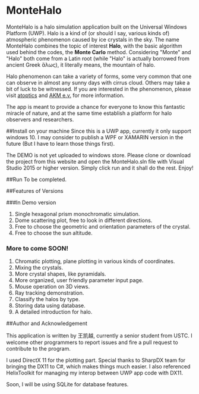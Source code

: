 # MonteHalo

MonteHalo is a halo simulation application built on the Universal Windows Platform (UWP). Halo is a kind of (or should I say, various kinds of) atmospheric phenomenon caused by ice crystals in the sky. The name MonteHalo combines the topic of interest **Halo**, with the basic algorithm used behind the codes, the **Monte Carlo** method. Considering "Monte" and "Halo" both come from a Latin root (while "Halo" is actually borrowed from ancient Greek ἅλως), it literally means, the mountain of halo.

Halo phenomenon can take a variety of forms, some very common that one can observe in almost any sunny days with cirrus cloud. Others may take a bit of luck to be witnessed. If you are interested in the phenomenon, please visit [atoptics](http://www.atoptics.co.uk/halosim.htm) and [AKM e.v.](https://www.meteoros.de/themen/halos/) for more information.

The app is meant to provide a chance for everyone to know this fantastic miracle of nature, and at the same time establish a platform for halo observers and researchers.

##Install on your machine
Since this is a UWP app, currently it only support windows 10. I may consider to publish a WPF or XAMARIN version in the future (But I have to learn those things first). 

The DEMO is not yet uploaded to windows store. Please clone or download the project from this website and open the MonteHalo.sln file with Visual Studio 2015 or higher version. Simply click run and it shall do the rest. Enjoy!

##Run
To be completed.

##Features of Versions

###In Demo version
1. Single hexagonal prism monochromatic simulation.
2. Dome scattering plot, free to look in different directions.
3. Free to choose the geometric and orientation parameters of the crystal.
4. Free to choose the sun altitude.

### More to come **SOON!**
1. Chromatic plotting, plane plotting in various kinds of coordinates.
2. Mixing the crystals.
3. More crystal shapes, like pyramidals.
4. More organized, user friendly parameter input page.
5. Mouse operation on 3D views.
6. Ray tracking demonstration.
7. Classify the halos by type.
8. Storing data using database.
9. A detailed introduction for halo.

##Author and Acknowledgement

This application is written by 王凯越, currently a senior student from USTC. I welcome other programmers to report issues and fire a pull request to contribute to the program. 

I used DirectX 11 for the plotting part. Special thanks to SharpDX team for bringing the DX11 to C#, which makes things much easier. I also referenced HelixToolkit for managing my interop between UWP app code with DX11.

Soon, I will be using SQLite for database features.
